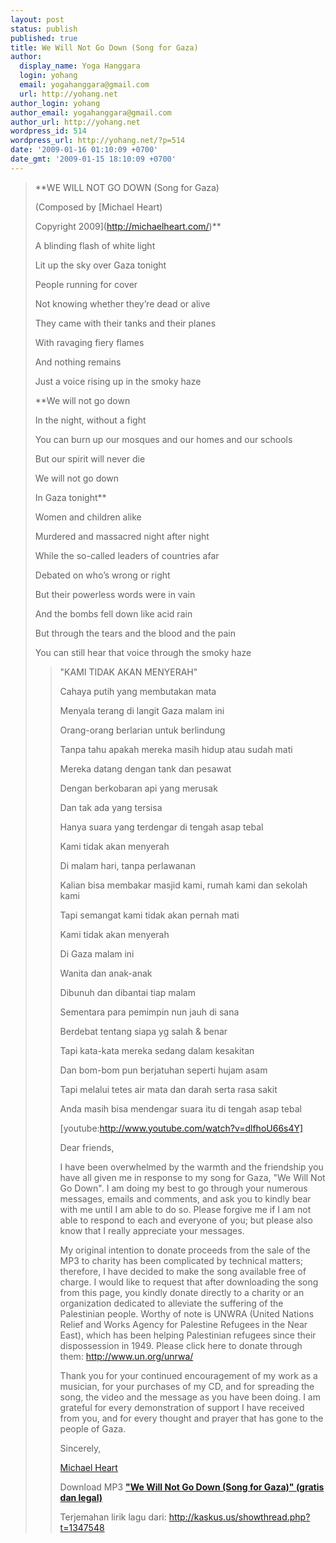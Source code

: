 ```yaml
---
layout: post
status: publish
published: true
title: We Will Not Go Down (Song for Gaza)
author:
  display_name: Yoga Hanggara
  login: yohang
  email: yogahanggara@gmail.com
  url: http://yohang.net
author_login: yohang
author_email: yogahanggara@gmail.com
author_url: http://yohang.net
wordpress_id: 514
wordpress_url: http://yohang.net/?p=514
date: '2009-01-16 01:10:09 +0700'
date_gmt: '2009-01-15 18:10:09 +0700'
---
```

> **WE WILL NOT GO DOWN (Song for Gaza)  
>   
> (Composed by [Michael Heart)  
>   
> Copyright 2009](http://michaelheart.com/)**
> 
> A blinding flash of white light  
>   
> Lit up the sky over Gaza tonight  
>   
> People running for cover  
>   
> Not knowing whether they’re dead or alive
> 
> They came with their tanks and their planes  
>   
> With ravaging fiery flames  
>   
> And nothing remains  
>   
> Just a voice rising up in the smoky haze
> 
> **We will not go down  
>   
> In the night, without a fight  
>   
> You can burn up our mosques and our homes and our schools  
>   
> But our spirit will never die  
>   
> We will not go down  
>   
> In Gaza tonight**
> 
> Women and children alike  
>   
> Murdered and massacred night after night  
>   
> While the so-called leaders of countries afar  
>   
> Debated on who’s wrong or right
> 
> But their powerless words were in vain  
>   
> And the bombs fell down like acid rain  
>   
> But through the tears and the blood and the pain  
>   
> You can still hear that voice through the smoky haze
> 
> > "KAMI TIDAK AKAN MENYERAH"
> > 
> > Cahaya putih yang membutakan mata  
> >   
> > Menyala terang di langit Gaza malam ini  
> >   
> > Orang-orang berlarian untuk berlindung  
> >   
> > Tanpa tahu apakah mereka masih hidup atau sudah mati
> > 
> > Mereka datang dengan tank dan pesawat  
> >   
> > Dengan berkobaran api yang merusak  
> >   
> > Dan tak ada yang tersisa  
> >   
> > Hanya suara yang terdengar di tengah asap tebal
> > 
> > Kami tidak akan menyerah  
> >   
> > Di malam hari, tanpa perlawanan  
> >   
> > Kalian bisa membakar masjid kami, rumah kami dan sekolah kami  
> >   
> > Tapi semangat kami tidak akan pernah mati  
> >   
> > Kami tidak akan menyerah  
> >   
> > Di Gaza malam ini
> > 
> > Wanita dan anak-anak  
> >   
> > Dibunuh dan dibantai tiap malam  
> >   
> > Sementara para pemimpin nun jauh di sana  
> >   
> > Berdebat tentang siapa yg salah & benar
> > 
> > Tapi kata-kata mereka sedang dalam kesakitan  
> >   
> > Dan bom-bom pun berjatuhan seperti hujam asam  
> >   
> > Tapi melalui tetes air mata dan darah serta rasa sakit  
> >   
> > Anda masih bisa mendengar suara itu di tengah asap tebal
> > 
> > [youtube:http://www.youtube.com/watch?v=dlfhoU66s4Y]
> > 
> > Dear friends,
> > 
> > I have been overwhelmed by the warmth and the friendship you have all given me in response to my song for Gaza, "We Will Not Go Down". I am doing my best to go through your numerous messages, emails and comments, and ask you to kindly bear with me until I am able to do so. Please forgive me if I am not able to respond to each and everyone of you; but please also know that I really appreciate your messages.
> > 
> > My original intention to donate proceeds from the sale of the MP3 to charity has been complicated by technical matters; therefore, I have decided to make the song available free of charge. I would like to request that after downloading the song from this page, you kindly donate directly to a charity or an organization dedicated to alleviate the suffering of the Palestinian people. Worthy of note is UNWRA (United Nations Relief and Works Agency for Palestine Refugees in the Near East), which has been helping Palestinian refugees since their dispossession in 1949. Please click here to donate through them: http://www.un.org/unrwa/
> > 
> > Thank you for your continued encouragement of my work as a musician, for your purchases of my CD, and for spreading the song, the video and the message as you have been doing. I am grateful for every demonstration of support I have received from you, and for every thought and prayer that has gone to the people of Gaza.
> > 
> > Sincerely,
> > 
> > [Michael Heart](http://michaelheart.com/)
> > 
> > Download MP3 [**"We Will Not Go Down (Song for Gaza)" (gratis dan legal)**](http://www.michaelheart.com/sfg/downloads/a22685d/dl65.php?file=we_will_not_go_down.mp3)
> > 
> > Terjemahan lirik lagu dari: http://kaskus.us/showthread.php?t=1347548